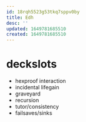 ```yaml
---
id: 18rqh5523g53tkq7sppv0by
title: Edh
desc: ''
updated: 1649781685510
created: 1649781685510
---
```



# deckslots
- hexproof interaction
- incidental lifegain
- graveyard
- recursion
- tutor/consistency
- failsaves/sinks
